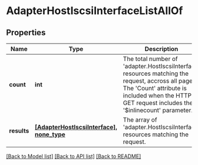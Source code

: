 # AdapterHostIscsiInterfaceListAllOf

## Properties
Name | Type | Description | Notes
------------ | ------------- | ------------- | -------------
**count** | **int** | The total number of &#39;adapter.HostIscsiInterface&#39; resources matching the request, accross all pages. The &#39;Count&#39; attribute is included when the HTTP GET request includes the &#39;$inlinecount&#39; parameter. | [optional] 
**results** | [**[AdapterHostIscsiInterface], none_type**](AdapterHostIscsiInterface.md) | The array of &#39;adapter.HostIscsiInterface&#39; resources matching the request. | [optional] 

[[Back to Model list]](../README.md#documentation-for-models) [[Back to API list]](../README.md#documentation-for-api-endpoints) [[Back to README]](../README.md)


